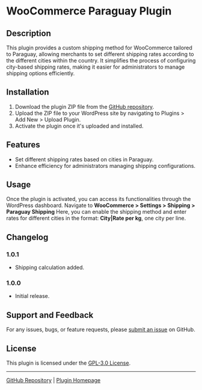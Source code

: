 # WooCommerce Paraguay Plugin

## Description

This plugin provides a custom shipping method for WooCommerce tailored to Paraguay, allowing merchants to set different shipping rates according to the different cities within the country. It simplifies the process of configuring city-based shipping rates, making it easier for administrators to manage shipping options efficiently.

## Installation

1. Download the plugin ZIP file from the [GitHub repository](https://github.com/ferroche90/woocommerce-paraguay-shipping).
2. Upload the ZIP file to your WordPress site by navigating to Plugins > Add New > Upload Plugin.
3. Activate the plugin once it's uploaded and installed.

## Features

- Set different shipping rates based on cities in Paraguay.
- Enhance efficiency for administrators managing shipping configurations.

## Usage

Once the plugin is activated, you can access its functionalities through the WordPress dashboard. Navigate to **WooCommerce > Settings > Shipping > Paraguay Shipping** Here, you can enable the shipping method and enter rates for different cities in the format: **City|Rate per kg**, one city per line.

## Changelog

### 1.0.1
- Shipping calculation added.

### 1.0.0
- Initial release.

## Support and Feedback

For any issues, bugs, or feature requests, please [submit an issue](https://github.com/ferroche90/woocommerce-paraguay-shipping/issues) on GitHub.

## License

This plugin is licensed under the [GPL-3.0 License](LICENSE).

---

[GitHub Repository](https://github.com/ferroche90/woocommerce-paraguay-shipping) | [Plugin Homepage](https://github.com/ferroche90/woocommerce-paraguay-shipping#readme)
